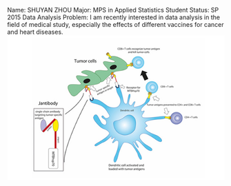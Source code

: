Name: SHUYAN ZHOU
Major: MPS in Applied Statistics
Student Status: SP 2015
Data Analysis Problem: 
I am recently interested in data analysis in the field of medical study, especially the effects of different vaccines for cancer and heart diseases.
![](CancerVaccine.jpg)
